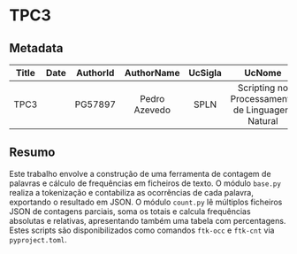 # TPC3

## Metadata

| Title | Date | AuthorId | AuthorName | UcSigla | UcNome |
|:-----:|:----:|:--------:|:----------:|:-------:|:------:|
| TPC3 |      | PG57897  | Pedro Azevedo  | SPLN    | Scripting no Processamento de Linguagem Natural |

## Resumo

Este trabalho envolve a construção de uma ferramenta de contagem de palavras e cálculo de frequências em ficheiros de texto. O módulo `base.py` realiza a tokenização e contabiliza as ocorrências de cada palavra, exportando o resultado em JSON. O módulo `count.py` lê múltiplos ficheiros JSON de contagens parciais, soma os totais e calcula frequências absolutas e relativas, apresentando também uma tabela com percentagens. Estes scripts são disponibilizados como comandos `ftk-occ` e `ftk-cnt` via `pyproject.toml`.
